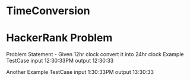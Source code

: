 # TimeConversion
# HackerRank Problem

Problem Statement - Given 12hr clock convert it into 24hr clock
Example TestCase
     input
        12:30:33PM
     output 
        12:30:33

Another Example TestCase
     input
        1:30:33PM
     output 
        13:30:33
